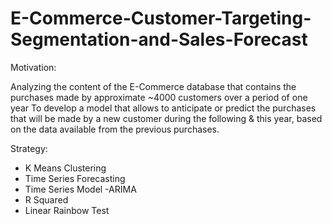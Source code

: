 # E-Commerce-Customer-Targeting-Segmentation-and-Sales-Forecast

Motivation:

Analyzing the content of the E-Commerce database that contains the purchases made by approximate ~4000 customers over a period of one year To develop a model that allows to anticipate or predict the purchases that will be made by a new customer during the following & this year, based on the data available from the previous purchases.

Strategy:
- K Means Clustering
- Time Series Forecasting
- Time Series Model -ARIMA
- R Squared
- Linear Rainbow Test


